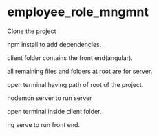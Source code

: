 # employee_role_mngmnt

Clone the project

npm install to add dependencies.

client folder contains the front end(angular).

all remaining files and folders at root are for server.

open terminal having path of root of the project.

nodemon server to run server

open terminal inside client folder.

ng serve to run front end.

